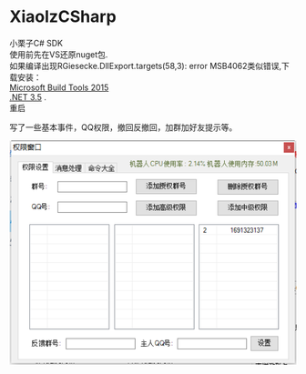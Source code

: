 # XiaolzCSharp
小栗子C# SDK  
使用前先在VS还原nuget包.    
如果编译出现RGiesecke.DllExport.targets(58,3): error MSB4062类似错误,下载安装：  
[Microsoft Build Tools 2015](https://www.microsoft.com/en-us/download/details.aspx?id=48159)  
[.NET 3.5](https://www.microsoft.com/en-us/download/details.aspx?id=21) .    
重启    

写了一些基本事件，QQ权限，撤回反撤回，加群加好友提示等。

![image](https://github.com/laomms/XiaolzCSharp/blob/master/admin.png)   




